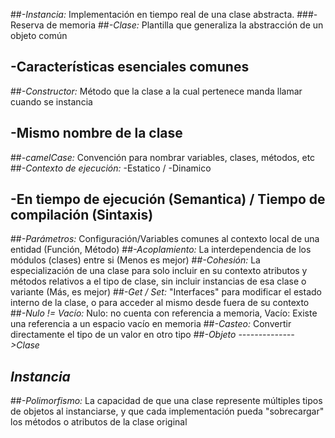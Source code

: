 ##_-Instancia:_ Implementación en tiempo real de una clase abstracta. 
	###-Reserva de memoria
##_-Clase:_ Plantilla que generaliza la abstracción de un objeto común
##	-Características esenciales comunes
##_-Constructor:_ Método que la clase a la cual pertenece manda llamar cuando se instancia
##	-Mismo nombre de la clase
##_-camelCase:_ Convención para nombrar variables, clases, métodos, etc
##_-Contexto de ejecución:_ -Estatico / -Dinamico
##	-En tiempo de ejecución (Semantica) / Tiempo de compilación (Sintaxis)
##_-Parámetros:_ Configuración/Variables comunes al contexto local de una entidad (Función, Método)
##_-Acoplamiento:_ La interdependencia de los módulos (clases) entre si (Menos es mejor)
##_-Cohesión:_ La especialización de una clase para solo incluir en su contexto atributos y métodos relativos a el tipo de clase, sin incluir instancias de esa clase o variante (Más, es mejor)
##_-Get / Set:_ "Interfaces" para modificar el estado interno de la clase, o para acceder al mismo desde fuera de su contexto
##_-Nulo != Vacío:_ Nulo: no cuenta con referencia a memoria, Vacío: Existe una referencia a un espacio vacío en memoria
##_-Casteo:_ Convertir directamente el tipo de un valor en otro tipo
##_-Objeto -------------->Clase_
##         _Instancia_
##_-Polimorfismo:_ La capacidad de que una clase represente múltiples tipos de objetos al instanciarse, y que cada implementación pueda "sobrecargar" los métodos o atributos de la clase original

